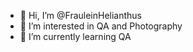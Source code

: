 - 👋 Hi, I’m @FrauleinHelianthus
- 👀 I’m interested in QA and Photography
- 🌱 I’m currently learning QA


<!---
FrauleinHelianthus/FrauleinHelianthus is a ✨ special ✨ repository because its `README.md` (this file) appears on your GitHub profile.
You can click the Preview link to take a look at your changes.
--->
